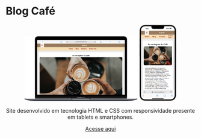 # Blog Café

<div align=center>
    <img src="./imagens/Macbook-Air-lucapereiraa.github.io.png" width=300>
    <img src="./imagens/iPhone-14-Plus-lucapereiraa.github.io.png" width=100>
<div>    

Site desenvolvido em tecnologia HTML e CSS com responsividade presente em tablets e smartphones.

[Acesse aqui](https://lucapereiraa.github.io/cafeblog/) 